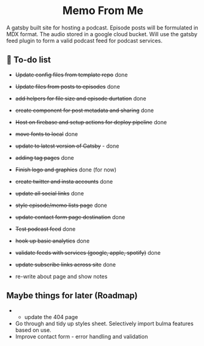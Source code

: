 <h1 align="center">
Memo From Me
</h1>
<p>A gatsby built site for hosting a podcast. Episode posts will be formulated in MDX format. The audio stored in a google cloud bucket. Will use the gatsby feed plugin to form a valid podcast feed for podcast services.</p>

## 🚀 To-do list

- ~~Update config files from template repo~~ done
- ~~Update files from posts to episodes~~ done
- ~~add helpers for file size and episode durtation~~ done
- ~~create component for post metadata and sharing~~ done
- ~~Host on firebase and setup actions for deploy pipeline~~ done
- ~~move fonts to local~~ done
- ~~update to latest version of Gatsby~~ - done
- ~~adding tag pages~~ done

- ~~Finish logo and graphics~~ done (for now)
- ~~create twitter and insta accounts~~ done
- ~~update all social links~~ done
- ~~style episode/memo lists page~~ done
- ~~update contact form page destination~~ done
- ~~Test podcast feed~~ done
- ~~hook up basic analytics~~ done
- ~~validate feeds with services (google, apple, spotify)~~ done
- ~~update subscribe links across site~~ done
- re-write about page and show notes

## Maybe things for later (Roadmap)

- - update the 404 page
- Go through and tidy up styles sheet. Selectively import bulma features based on use.
- Improve contact form - error handling and validation
